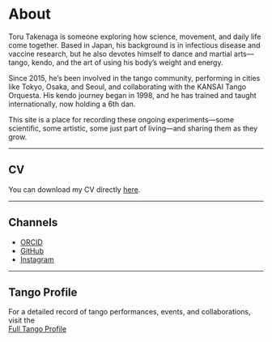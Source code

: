 # About

Toru Takenaga is someone exploring how science, movement, and daily life come together. Based in Japan, his background is in infectious disease and vaccine research, but he also devotes himself to dance and martial arts—tango, kendo, and the art of using his body’s weight and energy.

Since 2015, he’s been involved in the tango community, performing in cities like Tokyo, Osaka, and Seoul, and collaborating with the KANSAI Tango Orquesta. His kendo journey began in 1998, and he has trained and taught internationally, now holding a 6th dan.

This site is a place for recording these ongoing experiments—some scientific, some artistic, some just part of living—and sharing them as they grow.


---

## CV

You can download my CV directly [here](/CV_25.pdf).

---

## Channels

* [ORCID](https://orcid.org/0000-0002-1277-4156)
* [GitHub](https://github.com/torutakenaga)
* [Instagram](https://instagram.com/toru_takenaga)

---

## Tango Profile

For a detailed record of tango performances, events, and collaborations, visit the  
[Full Tango Profile](/profile)

